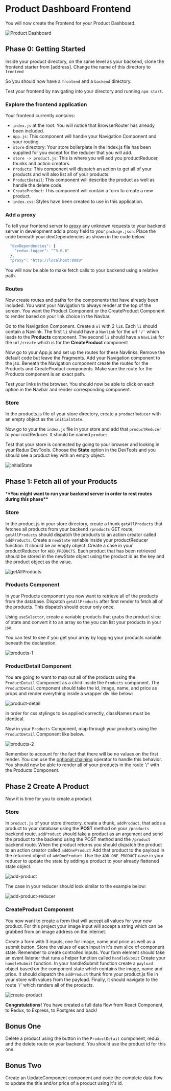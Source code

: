 # Product Dashboard Frontend

You will now create the Frontend for your Product Dashboard.

![Product Dashboard][dashboard-1]

## Phase 0: Getting Started

Inside your product directory, on the same level as your backend, clone the frontend starter from [address].
Change the name of this directory to `frontend`

So you should now have a `frontend` and a `backend` directory.

Test your frontend by navigating into your directory and running `npm start`.

### Explore the frontend application

Your frontend currently contains:

- `index.js` at the root: You will notice that BrowserRouter has already been included.
- `App.js`: This component will handle your Navigation Component and your routing.
- `store` directory: Your store boilerplate in the index.js file has been supplied for you except for the reducer that you will add.
- `store -> product.js`: This is where you will add you productReducer, thunks and action creators.
- `Products`: This component will dispatch an action to get all of your products and will also list all of your products.
- `ProductDetail`: This component will describe the product as well as handle the delete code.
- `CreateProduct`: This component will contain a form to create a new product.
- `index.css`: Styles have been created to use in this application.

### Add a proxy

To tell your frontend server to [proxy](https://create-react-app.dev/docs/proxying-api-requests-in-development/) any unknown requests to your backend server in development add a proxy field to your `package.json`. Place the code beneath your devDependencies as shown in the code below.

```js
  "devDependencies": {
    "redux-logger": "^3.0.6"
  },
  "proxy": "http://localhost:8080"
```

You will now be able to make fetch calls to your backend using a relative path.

### Routes

Now create routes and paths for the components that have already been included.
You want your Navigation to always render at the top of the screen.
You want the Product Component or the CreateProduct Component to render based on your link choice in the Navbar.

Go to the Navigation Component. Create a `ul` with 2 `li`s. Each `li` should contain a Navlink. The first `li` should have a `Navlink` for the url `'/'` which leads to the **Products** component. The second `li` should have a `NavLink` for the url `/create` which is for the **CreateProduct** component

Now go to your App.js and set up the routes for these Navlinks.
Remove the default code but leave the Fragments.
Add your Navigation component to the jsx.
Beneath the Navigation component create the routes for the Products and CreateProduct components. Make sure the route for the Products component is an exact path.

Test your links in the browser. You should now be able to click on each option in the Navbar and render corresponding component.

### Store

In the products.js file of your store directory, create a `productReducer` with an empty object as the `initialState`.

Now go to your the `index.js` file in your store and add that `productReducer` to your rootReducer. It should be named `product`.

Test that your store is connected by going to your browser and looking in your Redux DevTools.
Choose the **State** option in the DevTools and you should see a product key with an empty object.

![initialState][devtools-1]

## Phase 1: Fetch all of your Products

\***\*You might want to run your backend server in order to rest routes during this phase\*\***

### Store

In the product.js in your store directory, create a thunk `getAllProducts` that fetches all products from your backend `/products` GET route,
`getAllProducts` should dispatch the products to an action creator called `addProducts`.
Create a `newState` variable inside your productReducer function. It should be an empty object.
Create a case in your productReducer for `ADD_PRODUCTS`.
Each product that has been retrieved should be stored in the newState object using the product id as the key and the product object as the value.

![getAllProducts][reducer-1]

### Products Component

In your Products component you now want to retrieve all of the products from the database.
Dispatch `getAllProducts` after first render to fetch all of the products. This dispatch should occur only once.

Using `useSelector`, create a variable products that grabs the product slice of state and convert it to an array so the you can list your products in your jsx.

You can test to see if you get your array by logging your products variable beneath the declaration.

![products-1][products-1]

### ProductDetail Component

You are going to want to map out all of the products using the `ProductDetail` Component as a child inside the `Products` component. The `ProductDetail` component should take the id, image, name, and price as props and render everything inside a wrapper div like below:

![product-detail][product-detail-1]

In order for css stylings to be applied correctly, classNames must be identical.

Now in your `Products` Component, map through your products using the `ProductDetail` Component like below.

![products-2][products-2]

Remember to account for the fact that there will be no values on the first render.
You can use the [optional chaining](https://developer.mozilla.org/en-US/docs/Web/JavaScript/Reference/Operators/Optional_chaining) operator to handle this behavior.
You should now be able to render all of your products in the route '/' with the Products Component.

## Phase 2 Create A Product

Now it is time for you to create a product.

### Store

In `product.js` of your store directory, create a thunk, `addProduct`, that adds a product to your database using the **POST** method on your `/products` backend route. `addProduct` should take a product as an argument and send the product to the backend using the POST method and the `/product` backend route. When the product returns you should dispatch the product to an action creator called `addOneProduct` Add that product to the payload in the returned object of `addOneProduct`. Use the `ADD_ONE_PRODUCT` case in your reducer to update the state by adding a product to your already flattened state object.

![add-product][add-product-1]

The case in your reducer should look similar to the example below:

![add-product-reducer][add-product-2]

### CreateProduct Component

You now want to create a form that will accept all values for your new product. For this project your image input will accept a string which can be grabbed from an image address on the internet.

Create a form with 3 inputs, one for image, name and price as well as a submit button.
Store the values of each input in it's own slice of component state. Remember to create controlled inputs.
Your form element should take an event listener that runs a helper function called `handleSubmit`
Create your `handleSubmit` function. In your handleSubmit function create a `payload` object based on the component state which contains the image, name and price. It should dispatch the `addProduct` thunk from your product.js file in your store with values from the payload. Finally, it should navigate to the route '/' which renders all of the products.

![create-product][add-product-3]

**Congratulations!** You have created a full data flow from React Component, to Redux, to Express, to Postgres and back!

## Bonus One

Delete a product using the button in the `ProductDetail` component, redux, and the delete route on your backend. You should use the product id for this one.

## Bonus Two

Create an UpdateComponent component and code the complete data flow to update the title and/or price of a product using it's id.

[devtools-1]: https://jd-image-upload.s3.amazonaws.com/devtools-initialstate.png
[reducer-1]: https://jd-image-upload.s3.amazonaws.com/get-all-products-norm.png
[products-1]: https://jd-image-upload.s3.amazonaws.com/products-1.png
[products-2]: https://jd-image-upload.s3.amazonaws.com/products-2.png
[product-detail-1]: https://jd-image-upload.s3.amazonaws.com/product-detail-1.png
[add-product-1]: https://jd-image-upload.s3.amazonaws.com/add-product.png
[add-product-2]: https://jd-image-upload.s3.amazonaws.com/add-product-reducer.png
[add-product-3]: https://jd-image-upload.s3.amazonaws.com/create-product.png
[dashboard-1]: https://jd-image-upload.s3.amazonaws.com/product-dashboard.gif
